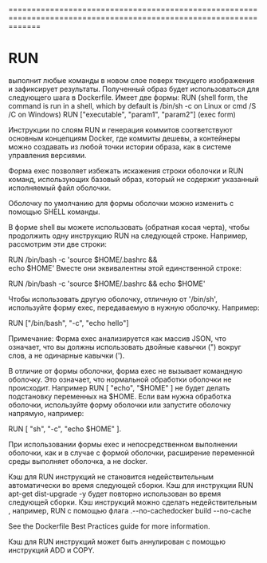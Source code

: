 ===================================================================================================================
# RUN
выполнит любые команды в новом слое поверх текущего изображения и зафиксирует результаты. Полученный образ будет использоваться для следующего шага в Dockerfile.
  Имеет две формы:
  RUN <command> (shell form, the command is run in a shell, which by default is /bin/sh -c on Linux or cmd /S /C on Windows)
  RUN ["executable", "param1", "param2"] (exec form)

  Инструкции по слоям RUN и генерация коммитов соответствуют основным концепциям Docker, где коммиты дешевы, а контейнеры можно создавать из любой точки истории образа, как в системе управления версиями.

  Форма exec позволяет избежать искажения строки оболочки и RUN команд, использующих базовый образ, который не содержит указанный исполняемый файл оболочки.

  Оболочку по умолчанию для формы оболочки можно изменить с помощью SHELL команды.

  В форме shell вы можете использовать \(обратная косая черта), чтобы продолжить одну инструкцию RUN на следующей строке. Например, рассмотрим эти две строки:

RUN /bin/bash -c 'source $HOME/.bashrc && \
    echo $HOME'
  Вместе они эквивалентны этой единственной строке:
  
RUN /bin/bash -c 'source $HOME/.bashrc && echo $HOME'

  Чтобы использовать другую оболочку, отличную от '/bin/sh', используйте форму exec, передаваемую в нужную оболочку. Например:

RUN ["/bin/bash", "-c", "echo hello"]

Примечание:
Форма exec анализируется как массив JSON, что означает, что вы должны использовать двойные кавычки (") вокруг слов, а не одинарные кавычки (').

  В отличие от формы оболочки, форма exec не вызывает командную оболочку. Это означает, что нормальной обработки оболочки не происходит. 
  Например RUN [ "echo", "$HOME" ] не будет делать подстановку переменных на $HOME. Если вам нужна обработка оболочки, используйте форму оболочки или запустите оболочку напрямую, например: 
  
RUN [ "sh", "-c", "echo $HOME" ]. 
  
  При использовании формы exec и непосредственном выполнении оболочки, как и в случае с формой оболочки, расширение переменной среды выполняет оболочка, а не docker.
  
  Кэш для RUN инструкций не становится недействительным автоматически во время следующей сборки. Кэш для инструкции RUN apt-get dist-upgrade -y будет повторно использован во время следующей сборки. Кэш инструкций можно сделать недействительным , например, RUN с помощью флага .--no-cachedocker build --no-cache

See the Dockerfile Best Practices guide for more information.

Кэш для RUN инструкций может быть аннулирован с помощью инструкций ADD и COPY.

